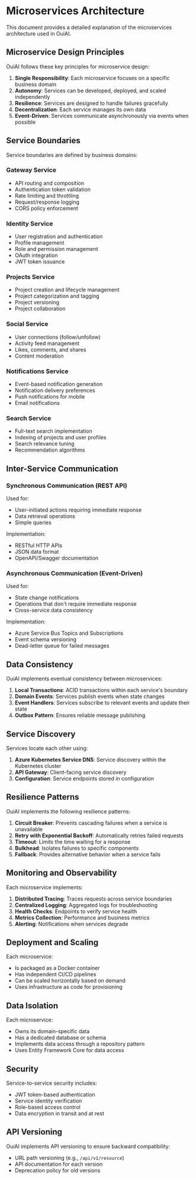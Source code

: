 # Microservices Architecture

This document provides a detailed explanation of the microservices architecture used in OuiAI.

## Microservice Design Principles

OuiAI follows these key principles for microservice design:

1. **Single Responsibility**: Each microservice focuses on a specific business domain
2. **Autonomy**: Services can be developed, deployed, and scaled independently
3. **Resilience**: Services are designed to handle failures gracefully
4. **Decentralization**: Each service manages its own data
5. **Event-Driven**: Services communicate asynchronously via events when possible

## Service Boundaries

Service boundaries are defined by business domains:

### Gateway Service
- API routing and composition
- Authentication token validation
- Rate limiting and throttling
- Request/response logging
- CORS policy enforcement

### Identity Service
- User registration and authentication
- Profile management
- Role and permission management
- OAuth integration
- JWT token issuance

### Projects Service
- Project creation and lifecycle management
- Project categorization and tagging
- Project versioning
- Project collaboration

### Social Service
- User connections (follow/unfollow)
- Activity feed management
- Likes, comments, and shares
- Content moderation

### Notifications Service
- Event-based notification generation
- Notification delivery preferences
- Push notifications for mobile
- Email notifications

### Search Service
- Full-text search implementation
- Indexing of projects and user profiles
- Search relevance tuning
- Recommendation algorithms

## Inter-Service Communication

### Synchronous Communication (REST API)

Used for:
- User-initiated actions requiring immediate response
- Data retrieval operations
- Simple queries

Implementation:
- RESTful HTTP APIs
- JSON data format
- OpenAPI/Swagger documentation

### Asynchronous Communication (Event-Driven)

Used for:
- State change notifications
- Operations that don't require immediate response
- Cross-service data consistency

Implementation:
- Azure Service Bus Topics and Subscriptions
- Event schema versioning
- Dead-letter queue for failed messages

## Data Consistency

OuiAI implements eventual consistency between microservices:

1. **Local Transactions**: ACID transactions within each service's boundary
2. **Domain Events**: Services publish events when state changes
3. **Event Handlers**: Services subscribe to relevant events and update their state
4. **Outbox Pattern**: Ensures reliable message publishing

## Service Discovery

Services locate each other using:

1. **Azure Kubernetes Service DNS**: Service discovery within the Kubernetes cluster
2. **API Gateway**: Client-facing service discovery
3. **Configuration**: Service endpoints stored in configuration

## Resilience Patterns

OuiAI implements the following resilience patterns:

1. **Circuit Breaker**: Prevents cascading failures when a service is unavailable
2. **Retry with Exponential Backoff**: Automatically retries failed requests
3. **Timeout**: Limits the time waiting for a response
4. **Bulkhead**: Isolates failures to specific components
5. **Fallback**: Provides alternative behavior when a service fails

## Monitoring and Observability

Each microservice implements:

1. **Distributed Tracing**: Traces requests across service boundaries
2. **Centralized Logging**: Aggregated logs for troubleshooting
3. **Health Checks**: Endpoints to verify service health
4. **Metrics Collection**: Performance and business metrics
5. **Alerting**: Notifications when services degrade

## Deployment and Scaling

Each microservice:
- Is packaged as a Docker container
- Has independent CI/CD pipelines
- Can be scaled horizontally based on demand
- Uses infrastructure as code for provisioning

## Data Isolation

Each microservice:
- Owns its domain-specific data
- Has a dedicated database or schema
- Implements data access through a repository pattern
- Uses Entity Framework Core for data access

## Security

Service-to-service security includes:
- JWT token-based authentication
- Service identity verification
- Role-based access control
- Data encryption in transit and at rest

## API Versioning

OuiAI implements API versioning to ensure backward compatibility:
- URL path versioning (e.g., `/api/v1/resource`)
- API documentation for each version
- Deprecation policy for old versions
